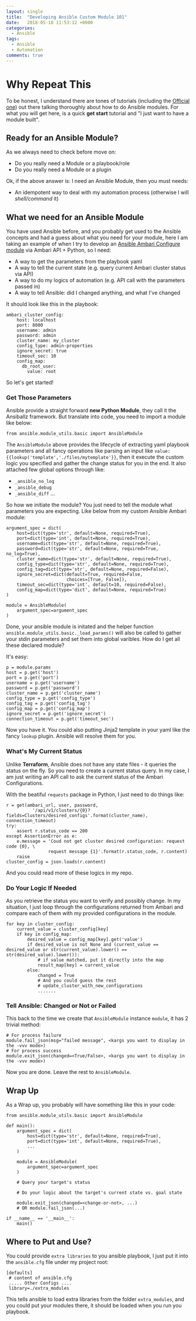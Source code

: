 ```yaml
---
layout: single
title:  "Developing Ansible Custom Module 101"
date:   2018-05-18 11:53:12 +0000
categories: 
  - Ansible
tags:
  - Ansible
  - Automation
comments: true
---
```

# Why Repeat This
To be honest, I understand there are tones of tutorials (including the [Official one]) out there talking thoroughly about how to do Ansible modules. For what you will get here, is a quick **get start** tutorial and "I just want to have a module built".

[Official one]: http://docs.ansible.com/ansible/latest/dev_guide/developing_modules.html

## Ready for an Ansible Module?
As we always need to check before move on:

- Do you really need a Module or a playbook/role
- Do you really need a Module or a plugin

Ok, if the above answer is: I need an Ansible Module, then you must needs:

  - An idempotent way to deal with my automation process (otherwise I will *shell/command* it)

## What we need for an Ansible Module
You have used Ansible before, and you probably get used to the Ansible concepts and had a guess about what you need for your module, here I am taking an example of when I try to develop an [Ansible Ambari Configure module] via Ambari API + Python, so I need:

- A way to get the parameters from the playbook yaml
- A way to tell the current state (e.g. query current Ambari cluster status via API)
- A way to do my logics of automation (e.g. API call with the parameters passed in)
- A way to tell Ansible: did I changed anything, and what I've changed

It should look like this in the playbook:

    ambari_cluster_config:
        host: localhost
        port: 8080
        username: admin
        password: admin
        cluster_name: my_cluster
        config_type: admin-properties
        ignore_secret: true
        timeout_sec: 10
        config_map:
          db_root_user:
            value: root


So let's get started!

[Ansible Ambari Configure module]: https://github.com/timmyraynor/ansible-ambari-config-module

### Get Those Parameters
Ansible provide a straight forward **new Python Module**, they call it the Ansiballz framework. But translate into code, you need to import a module like below:

    from ansible.module_utils.basic import AnsibleModule

The `AnsibleModule` above provides the lifecycle of extracting yaml playbook parameters and all fancy operations like parsing an input like `value: {{lookup('template','./files/mytemplate'}}`, then it execute the custom logic you specified and gather the change status for you in the end. It also attached few global options through like:

- `_ansible_no_log`
- `_ansible_debug`
- `_ansible_diff`
...

So how we initiate the module? You just need to tell the module what parameters you are expecting. Like below from my custom Ansible Ambari module:

    argument_spec = dict(
        host=dict(type='str', default=None, required=True),
        port=dict(type='int', default=None, required=True),
        username=dict(type='str', default=None, required=True),
        password=dict(type='str', default=None, required=True, no_log=True),
        cluster_name=dict(type='str', default=None, required=True),
        config_type=dict(type='str', default=None, required=True),
        config_tag=dict(type='str', default=None, required=False),
        ignore_secret=dict(default=True, required=False,
                           choices=[True, False]),
        timeout_sec=dict(type='int', default=10, required=False),
        config_map=dict(type='dict', default=None, required=True)
    )

    module = AnsibleModule(
        argument_spec=argument_spec
    )

Done, your ansible module is initated and the helper function `ansible.module_utils.basic._load_params()` will also be called to gather your stdin parameters and set them into global varibles. How do I get all these declared module?

It's easy:

    p = module.params
    host = p.get('host')
    port = p.get('port')
    username = p.get('username')
    password = p.get('password')
    cluster_name = p.get('cluster_name')
    config_type = p.get('config_type')
    config_tag = p.get('config_tag')
    config_map = p.get('config_map')
    ignore_secret = p.get('ignore_secret')
    connection_timeout = p.get('timeout_sec')

Now you have it. You could also putting Jinja2 template in your yaml like the fancy `lookup` plugin. Ansible will resolve them for you.

### What's My Current Status
Unlike **Terraform**, Ansible does not have any state files - it queries the status on the fly. So you need to create a current status query. In my case, I am just writing an API call to ask the current status of the Ambari Configurations.

With the beatiful `requests` package in Python, I just need to do things like:

    r = get(ambari_url, user, password,
              '/api/v1/clusters/{0}?fields=Clusters/desired_configs'.format(cluster_name), connection_timeout)
    try:
        assert r.status_code == 200
    except AssertionError as e:
        e.message = 'Coud not get cluster desired configuration: request code {0}, \
                    request message {1}'.format(r.status_code, r.content)
        raise
    cluster_config = json.loads(r.content)

And you could read more of these logics in my repo.

### Do Your Logic If Needed
As you retrieve the status you want to verify and possibly change. In my situation, I just loop through the configurations returned from Ambari and compare each of them with my provided configurations in the module.

    for key in cluster_config:
        current_value = cluster_config[key]
        if key in config_map:
            desired_value = config_map[key].get('value')
            if desired_value is not None and (current_value == desired_value or str(current_value).lower() == str(desired_value).lower()):
                # if value matched, put it directly into the map
                result_map[key] = current_value
            else:
                changed = True
                # And you could guess the rest
                # update_cluster_with_new_configurations
                .......

### Tell Ansible: Changed or Not or Failed
This back to the time we create that `AnsibleModule` instance `module`, it has 2 trivial method:

    # For process failure
    module.fail_json(msg="failed message", <kargs you want to display in the -vvv mode>)
    # For process success
    module.exit_json(changed=<True/False>, <kargs you want to display in the -vvv mode>)

Now you are done. Leave the rest to `AnsibleModule`.

## Wrap Up
As a Wrap up, you probably will have something like this in your code:

    from ansible.module_utils.basic import AnsibleModule

    def main():
        argument_spec = dict(
            host=dict(type='str', default=None, required=True),
            port=dict(type='int', default=None, required=True),
            ...
        )

        module = AnsibleModule(
            argument_spec=argument_spec
        )

        # Query your target's status

        # Do your logic about the target's current state vs. goal state

        module.exit_json(changed=<change-or-not>, ...)
        # OR module.fail_json(...)

    if __name__ == '__main__':
        main()

## Where to Put and Use?
You could provide `extra libraries` to you ansible playbook, I just put it into the `ansible.cfg` file under my project root:
    
    [defaults]
     # content of ansible.cfg
     ..... Other Configs ....
     library=./extra_modules

This tells ansible to load extra libraries from the folder `extra_modules`, and you could put your modules there, it should be loaded when you run you playbook.


    


    